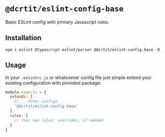 # `@dcrtit/eslint-config-base`

Basic ESLint config with primary Javascript rules.

## Installation

```shell
npm i eslint @typescript-eslint/parser @dcrtit/eslint-config-base -D
```

## Usage

In your `.eslintrc.js` or whatsoever config file just simple extend your existing configuration with provided package:

```js
module.exports = {
  extends: [
    // ...Other configs
    '@dcrtit/eslint-config-base'
  ],
  rules: [
    // Your own rules' overrides, if needed
  ]
}
```